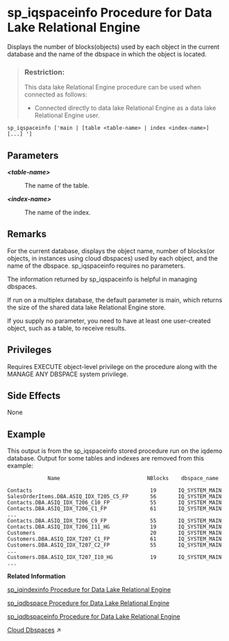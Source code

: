 <!-- loioa5b6d30884f21015b460b72ef2bc8109 -->

# sp\_iqspaceinfo Procedure for Data Lake Relational Engine

Displays the number of blocks\(objects\) used by each object in the current database and the name of the dbspace in which the object is located.



> ### Restriction:  
> This data lake Relational Engine procedure can be used when connected as follows:
> 
> -   Connected directly to data lake Relational Engine as a data lake Relational Engine user.



```
sp_iqspaceinfo ['main | [table <table-name> | index <index-name>] [...] ']
```



<a name="loioa5b6d30884f21015b460b72ef2bc8109__iq_refbb_1759"/>

## Parameters


<dl>
<dt><b>

*<table-name\>*

</b></dt>
<dd>

The name of the table.



</dd><dt><b>

*<index-name\>*

</b></dt>
<dd>

The name of the index.



</dd>
</dl>



<a name="loioa5b6d30884f21015b460b72ef2bc8109__iq_refbb_1761"/>

## Remarks

For the current database, displays the object name, number of blocks\(or objects, in instances using cloud dbspaces\) used by each object, and the name of the dbspace. sp\_iqspaceinfo requires no parameters.

The information returned by sp\_iqspaceinfo is helpful in managing dbspaces.

If run on a multiplex database, the default parameter is main, which returns the size of the shared data lake Relational Engine store.

If you supply no parameter, you need to have at least one user-created object, such as a table, to receive results.



<a name="loioa5b6d30884f21015b460b72ef2bc8109__iq_refbb_1760"/>

## Privileges

Requires EXECUTE object-level privilege on the procedure along with the MANAGE ANY DBSPACE system privilege.



## Side Effects

None



<a name="loioa5b6d30884f21015b460b72ef2bc8109__iq_refbb_1762"/>

## Example

This output is from the sp\_iqspaceinfo stored procedure run on the iqdemo database. Output for some tables and indexes are removed from this example:

```
             Name                            NBlocks    dbspace_name
```

```
Contacts                                      19       IQ_SYSTEM_MAIN 
SalesOrderItems.DBA.ASIQ_IDX_T205_C5_FP       56       IQ_SYSTEM_MAIN 
Contacts.DBA.ASIQ_IDX_T206_C10_FP             55       IQ_SYSTEM_MAIN 
Contacts.DBA.ASIQ_IDX_T206_C1_FP              61       IQ_SYSTEM_MAIN 
...
Contacts.DBA.ASIQ_IDX_T206_C9_FP              55       IQ_SYSTEM_MAIN 
Contacts.DBA.ASIQ_IDX_T206_I11_HG             19       IQ_SYSTEM_MAIN 
Customers                                     20       IQ_SYSTEM_MAIN 
Customers.DBA.ASIQ_IDX_T207_C1_FP             61       IQ_SYSTEM_MAIN 
Customers.DBA.ASIQ_IDX_T207_C2_FP             55       IQ_SYSTEM_MAIN 
...
Customers.DBA.ASIQ_IDX_T207_I10_HG            19       IQ_SYSTEM_MAIN 
...
```

**Related Information**  


[sp\_iqindexinfo Procedure for Data Lake Relational Engine](sp-iqindexinfo-procedure-for-data-lake-relational-engine-a5ac909.md "Displays the number of blocks (objects) used per index per main dbspace for a given object. If the object resides on several dbspaces, sp_iqindexinfo returns the space used in all dbspaces, as shown in the example.")

[sp\_iqdbspace Procedure for Data Lake Relational Engine](sp-iqdbspace-procedure-for-data-lake-relational-engine-a5a34b5.md "Displays detailed information about each data lake Relational Engine dbspace.")

[sp\_iqdbspaceinfo Procedure for Data Lake Relational Engine](sp-iqdbspaceinfo-procedure-for-data-lake-relational-engine-a5a3ca6.md "Displays the size of each object and subobject used in the specified table.")

[Cloud Dbspaces](https://help.sap.com/viewer/a896c6a184f21015b5bcf4c7a967df07/2023_2_QRC/en-US/493eb818429e4996b3da4153192a9efa.html "Cloud dbspace is a new offering where the database engine stores a user dbspace in object storage solutions such as Microsoft Azure Blob Storage, AWS Simple Storage Service (S3), or Google Cloud Storage. In a cloud dbspace, database pages are physically stored as objects as opposed to regular file system blocks.") :arrow_upper_right:

